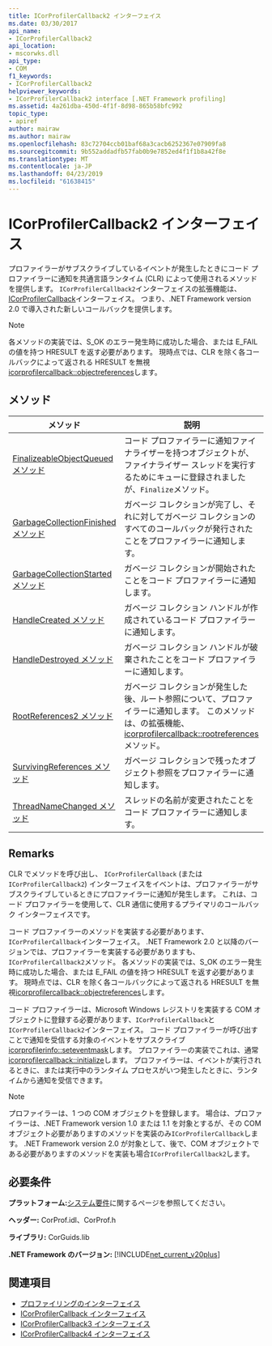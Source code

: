 ```yaml
---
title: ICorProfilerCallback2 インターフェイス
ms.date: 03/30/2017
api_name:
- ICorProfilerCallback2
api_location:
- mscorwks.dll
api_type:
- COM
f1_keywords:
- ICorProfilerCallback2
helpviewer_keywords:
- ICorProfilerCallback2 interface [.NET Framework profiling]
ms.assetid: 4a261dba-450d-4f1f-8d98-865b58bfc992
topic_type:
- apiref
author: mairaw
ms.author: mairaw
ms.openlocfilehash: 83c72704ccb01baf68a3cacb6252367e07909fa8
ms.sourcegitcommit: 9b552addadfb57fab0b9e7852ed4f1f1b8a42f8e
ms.translationtype: MT
ms.contentlocale: ja-JP
ms.lasthandoff: 04/23/2019
ms.locfileid: "61638415"
---
```

# <a name="icorprofilercallback2-interface"></a>ICorProfilerCallback2 インターフェイス
プロファイラーがサブスクライブしているイベントが発生したときにコード プロファイラーに通知を共通言語ランタイム (CLR) によって使用されるメソッドを提供します。 `ICorProfilerCallback2`インターフェイスの拡張機能は、 [ICorProfilerCallback](../../../../docs/framework/unmanaged-api/profiling/icorprofilercallback-interface.md)インターフェイス。 つまり、.NET Framework version 2.0 で導入された新しいコールバックを提供します。  
  
> [!NOTE]
>  各メソッドの実装では、S_OK のエラー発生時に成功した場合、または E_FAIL の値を持つ HRESULT を返す必要があります。 現時点では、CLR を除く各コールバックによって返される HRESULT を無視[icorprofilercallback::objectreferences](../../../../docs/framework/unmanaged-api/profiling/icorprofilercallback-objectreferences-method.md)します。  
  
## <a name="methods"></a>メソッド  
  
|メソッド|説明|  
|------------|-----------------|  
|[FinalizeableObjectQueued メソッド](../../../../docs/framework/unmanaged-api/profiling/icorprofilercallback2-finalizeableobjectqueued-method.md)|コード プロファイラーに通知ファイナライザーを持つオブジェクトが、ファイナライザー スレッドを実行するためにキューに登録されましたが、`Finalize`メソッド。|  
|[GarbageCollectionFinished メソッド](../../../../docs/framework/unmanaged-api/profiling/icorprofilercallback2-garbagecollectionfinished-method.md)|ガベージ コレクションが完了し、それに対してガベージ コレクションのすべてのコールバックが発行されたことをプロファイラーに通知します。|  
|[GarbageCollectionStarted メソッド](../../../../docs/framework/unmanaged-api/profiling/icorprofilercallback2-garbagecollectionstarted-method.md)|ガベージ コレクションが開始されたことをコード プロファイラーに通知します。|  
|[HandleCreated メソッド](../../../../docs/framework/unmanaged-api/profiling/icorprofilercallback2-handlecreated-method.md)|ガベージ コレクション ハンドルが作成されているコード プロファイラーに通知します。|  
|[HandleDestroyed メソッド](../../../../docs/framework/unmanaged-api/profiling/icorprofilercallback2-handledestroyed-method.md)|ガベージ コレクション ハンドルが破棄されたことをコード プロファイラーに通知します。|  
|[RootReferences2 メソッド](../../../../docs/framework/unmanaged-api/profiling/icorprofilercallback2-rootreferences2-method.md)|ガベージ コレクションが発生した後、ルート参照について、プロファイラーに通知します。 このメソッドは、の拡張機能、 [icorprofilercallback::rootreferences](../../../../docs/framework/unmanaged-api/profiling/icorprofilercallback-rootreferences-method.md)メソッド。|  
|[SurvivingReferences メソッド](../../../../docs/framework/unmanaged-api/profiling/icorprofilercallback2-survivingreferences-method.md)|ガベージ コレクションで残ったオブジェクト参照をプロファイラーに通知します。|  
|[ThreadNameChanged メソッド](../../../../docs/framework/unmanaged-api/profiling/icorprofilercallback2-threadnamechanged-method.md)|スレッドの名前が変更されたことをコード プロファイラーに通知します。|  
  
## <a name="remarks"></a>Remarks  
 CLR でメソッドを呼び出し、 `ICorProfilerCallback` (または`ICorProfilerCallback2`) インターフェイスをイベントは、プロファイラーがサブスクライブしているときにプロファイラーに通知が発生します。 これは、コード プロファイラーを使用して、CLR 通信に使用するプライマリのコールバック インターフェイスです。  
  
 コード プロファイラーのメソッドを実装する必要があります、`ICorProfilerCallback`インターフェイス。 .NET Framework 2.0 と以降のバージョンでは、プロファイラーを実装する必要がありますも、`ICorProfilerCallback2`メソッド。 各メソッドの実装では、S_OK のエラー発生時に成功した場合、または E_FAIL の値を持つ HRESULT を返す必要があります。 現時点では、CLR を除く各コールバックによって返される HRESULT を無視[icorprofilercallback::objectreferences](../../../../docs/framework/unmanaged-api/profiling/icorprofilercallback-objectreferences-method.md)します。  
  
 コード プロファイラーは、Microsoft Windows レジストリを実装する COM オブジェクトに登録する必要があります、`ICorProfilerCallback`と`ICorProfilerCallback2`インターフェイス。 コード プロファイラーが呼び出すことで通知を受信する対象のイベントをサブスクライブ[icorprofilerinfo::seteventmask](../../../../docs/framework/unmanaged-api/profiling/icorprofilerinfo-seteventmask-method.md)します。 プロファイラーの実装でこれは、通常[icorprofilercallback::initialize](../../../../docs/framework/unmanaged-api/profiling/icorprofilercallback-initialize-method.md)します。 プロファイラーは、イベントが実行されるときに、または実行中のランタイム プロセスがいつ発生したときに、ランタイムから通知を受信できます。  
  
> [!NOTE]
>  プロファイラーは、1 つの COM オブジェクトを登録します。 場合は、プロファイラーは、.NET Framework version 1.0 または 1.1 を対象とするが、その COM オブジェクト必要がありますのメソッドを実装のみ`ICorProfilerCallback`します。 .NET Framework version 2.0 が対象として、後で、COM オブジェクトである必要がありますのメソッドを実装も場合`ICorProfilerCallback2`します。  
  
## <a name="requirements"></a>必要条件  
 **プラットフォーム:**[システム要件](../../../../docs/framework/get-started/system-requirements.md)に関するページを参照してください。  
  
 **ヘッダー:** CorProf.idl、CorProf.h  
  
 **ライブラリ:** CorGuids.lib  
  
 **.NET Framework のバージョン:** [!INCLUDE[net_current_v20plus](../../../../includes/net-current-v20plus-md.md)]  
  
## <a name="see-also"></a>関連項目

- [プロファイリングのインターフェイス](../../../../docs/framework/unmanaged-api/profiling/profiling-interfaces.md)
- [ICorProfilerCallback インターフェイス](../../../../docs/framework/unmanaged-api/profiling/icorprofilercallback-interface.md)
- [ICorProfilerCallback3 インターフェイス](../../../../docs/framework/unmanaged-api/profiling/icorprofilercallback3-interface.md)
- [ICorProfilerCallback4 インターフェイス](../../../../docs/framework/unmanaged-api/profiling/icorprofilercallback4-interface.md)

